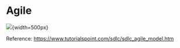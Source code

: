 ---
---

# Agile

![](https://www.tutorialspoint.com/sdlc/images/sdlc_agile_model.jpg){width=500px}

Reference: https://www.tutorialspoint.com/sdlc/sdlc_agile_model.htm